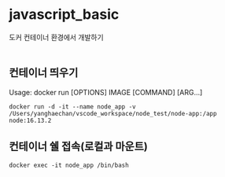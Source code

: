 # javascript_basic

도커 컨테이너 환경에서 개발하기<br><br>


## 컨테이너 띄우기
Usage:  docker run [OPTIONS] IMAGE [COMMAND] [ARG...]
~~~
docker run -d -it --name node_app -v /Users/yanghaechan/vscode_workspace/node_test/node-app:/app node:16.13.2
~~~

## 컨테이너 쉘 접속(로컬과 마운트)
~~~
docker exec -it node_app /bin/bash
~~~